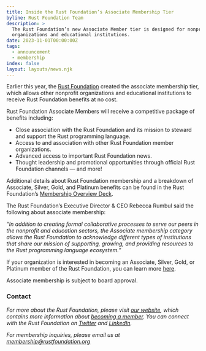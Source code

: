 ```yaml
---
title: Inside the Rust Foundation’s Associate Membership Tier
byline: Rust Foundation Team
description: >
  The Rust Foundation’s new Associate Member tier is designed for nonprofit
  organizations and educational institutions.
date: 2023-11-01T00:00:00Z
tags:
  - announcement
  - membership
index: false
layout: layouts/news.njk
---
```

Earlier this year, the [<u>Rust Foundation</u>](https://foundation.rust-lang.org/) created the associate membership tier, which allows other nonprofit organizations and educational institutions to receive Rust Foundation benefits at no cost.&nbsp;

Rust Foundation Associate Members will receive a competitive package of benefits including:&nbsp;

* Close association with the Rust Foundation and its mission to steward and support the Rust programming language.
* Access to and association with other Rust Foundation member organizations.
* Advanced access to important Rust Foundation news.
* Thought leadership and promotional opportunities through official Rust Foundation channels — and more!

Additional details about Rust Foundation membership and a breakdown of Associate, Silver, Gold, and Platinum benefits can be found in the Rust Foundation’s [<u>Membership Overview Deck</u>](https://foundation.rust-lang.org/static/membership-overview-deck.pdf).&nbsp;

The Rust Foundation’s Executive Director & CEO Rebecca Rumbul said the following about associate membership:&nbsp;

*“In addition to creating formal collaborative processes to serve our peers in the nonprofit and education sectors, the Associate membership category allows the Rust Foundation to acknowledge different types of institutions that share our mission of supporting, growing, and providing resources to the Rust programming language ecosystem.”* &nbsp;

If your organization is interested in becoming an Associate, Silver, Gold, or Platinum member of the Rust Foundation, you can learn more [<u>here</u>](https://foundation.rust-lang.org/info/become-a-member/).

Associate membership is subject to board approval.&nbsp;

### **Contact**

*For more about the Rust Foundation, please visit* [*<u>our website</u>*](https://rustfoundation.org)*, which contains more information about* [*<u>becoming a member</u>*](https://foundation.rust-lang.org/info/become-a-member/)*. You can connect with the Rust Foundation on* [*<u>Twitter</u>*](https://twitter.com/rust_foundation) *and* [*<u>LinkedIn</u>*](https://linkedin.com/company/rust-foundation)*.*&nbsp;

*For membership inquiries, please email us at* [*<u>membership@rustfoundation.org</u>*](mailto:membership@rustfoundation.org)